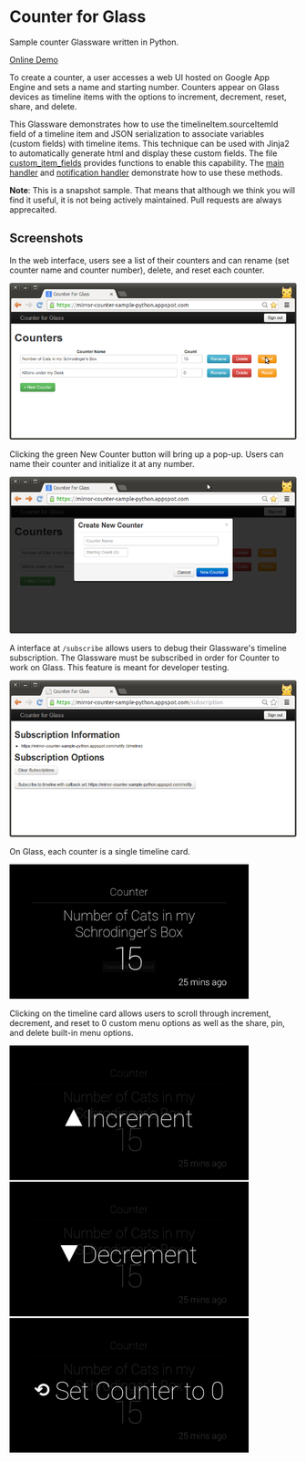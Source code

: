 Counter for Glass
========================

Sample counter Glassware written in Python.

[Online Demo](https://mirror-counter-sample-python.appspot.com/)

To create a counter, a user accesses a web UI hosted on Google App Engine
and sets a name and starting number. Counters appear on Glass devices as 
timeline items with the options to increment, decrement, reset, share, 
and delete.

This Glassware demonstrates how to use the timelineItem.sourceItemId field 
of a timeline item and JSON serialization to associate variables (custom 
fields) with timeline items. This technique can be used with Jinja2 to 
automatically generate html and display these custom fields. The file 
[custom_item_fields](custom_item_fields.py) provides functions to enable 
this capability. The [main handler](main_handler.py) and 
[notification handler](notify/handler.py) demonstrate how to use these methods.


**Note**: This is a snapshot sample. That means that although we think you will 
find it useful, it is not being actively maintained. Pull requests are always 
apprecaited.

Screenshots
------------------------
In the web interface, users see a list of their counters and can
rename (set counter name and counter number), delete, and reset each counter. 

![The list of counters in the web interface.](/screenshots/web-list.png)

Clicking the green New Counter button will bring up a pop-up. Users can name their 
counter and initialize it at any number.

![The pop-up that appears when users make a new counter.](/screenshots/web-new.png)

A interface at `/subscribe` allows users to debug their Glassware's timeline 
subscription. The Glassware must be subscribed in order for Counter to work
on Glass. This feature is meant for developer testing.

![The subscription debugging page.](/screenshots/web-subscribe.png)

On Glass, each counter is a single timeline card. 

![A counter timeline card on glass.](/screenshots/glass-card.png)

Clicking on the timeline card allows users to scroll through increment, decrement,
and reset to 0 custom menu options as well as the share, pin, and delete built-in
menu options.

![Increment menu option.](/screenshots/glass-inc.png)
![Decrement menu option.](/screenshots/glass-dec.png)
![Reset menu option.](/screenshots/glass-reset.png)
